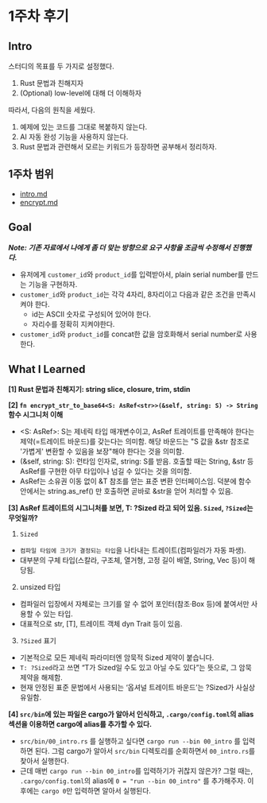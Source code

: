 # 1주차 후기

## Intro
스터디의 목표를 두 가지로 설정했다.
1. Rust 문법과 친해지자
2. (Optional) low-level에 대해 더 이해하자

따라서, 다음의 원칙을 세웠다.
1. 예제에 있는 코드를 그대로 복붙하지 않는다.
2. AI 자동 완성 기능을 사용하지 않는다.
3. Rust 문법과 관련해서 모르는 키워드가 등장하면 공부해서 정리하자.

## 1주차 범위
- [intro.md](https://github.com/gurugio/quick-guide-rust-programming/blob/master/text/09_tiny_project/09_00_intro.md)
- [encrypt.md](https://github.com/gurugio/quick-guide-rust-programming/blob/master/text/09_tiny_project/09_01_encrypt.md)

## Goal
***Note: 기존 자료에서 나에게 좀 더 맞는 방향으로 요구 사항을 조금씩 수정해서 진행했다.***
- 유저에게 `customer_id`와 `product_id`를 입력받아서, plain serial number를 만드는 기능을 구현하자.
- `customer_id`와 `product_id`는 각각 4자리, 8자리이고 다음과 같은 조건을 만족시켜야 한다.
  - id는  ASCII 숫자로 구성되어 있어야 한다.
  - 자리수를 정확히 지켜야한다.
- `customer_id`와 `product_id`를 concat한 값을 암호화해서 serial number로 사용한다.

## What I Learned
**[1] Rust 문법과 친해지기: string slice, closure, trim, stdin**

**[2] `fn encrypt_str_to_base64<S: AsRef<str>>(&self, string: S) -> String` 함수 시그니처 이해**
- <S: AsRef<str>>: S는 제네릭 타입 매개변수이고, AsRef<str> 트레이트를 만족해야 한다는 제약(=트레이트 바운드)를 갖는다는 의미함. 해당 바운드는 "S 값을 &str 참조로 '가볍게' 변환할 수 있음을 보장"해야 한다는 것을 의미함.
- (&self, string: S): 런타임 인자로, string: S를 받음. 호출할 때는 String, &str 등 AsRef<str>를 구현한 아무 타입이나 넘길 수 있다는 것을 의미함.
- AsRef<T>는 소유권 이동 없이 &T 참조를 얻는 표준 변환 인터페이스임. 덕분에 함수 안에서는 string.as_ref() 만 호출하면 곧바로 &str을 얻어 처리할 수 있음.

**[3] AsRef<T> 트레이트의 시그니처를 보면, T: ?Sized 라고 되어 있음. `Sized`, `?Sized`는 무엇일까?**
1. `Sized`
- `컴파일 타임에 크기가 결정되는 타입`을 나타내는 트레이트(컴파일러가 자동 파생).
- 대부분의 구체 타입(스칼라, 구조체, 열거형, 고정 길이 배열, String, Vec<T> 등)이 해당됨.
2. unsized 타입
- 컴파일러 입장에서 자체로는 크기를 알 수 없어 포인터(참조·Box 등)에 붙여서만 사용할 수 있는 타입.
- 대표적으로 str, [T], 트레이트 객체 dyn Trait 등이 있음.
3. `?Sized` 표기
- 기본적으로 모든 제네릭 파라미터엔 암묵적 Sized 제약이 붙습니다.
- `T: ?Sized`라고 쓰면 “T가 Sized일 수도 있고 아닐 수도 있다”는 뜻으로, 그 암묵 제약을 해제함.
- 현재 안정된 표준 문법에서 사용되는 ‘옵셔널 트레이트 바운드’는 ?Sized가 사실상 유일함.

**[4] `src/bin`에 있는 파일은 cargo가 알아서 인식하고, `.cargo/config.toml`의 alias 섹션을 이용하면 cargo에 alias를 추가할 수 있다.**
- `src/bin/00_intro.rs` 를 실행하고 싶다면 `cargo run --bin 00_intro` 를 입력하면 된다. 그럼 cargo가 알아서 `src/bin` 디렉토리를 순회하면서 `00_intro.rs`를 찾아서 실행한다.
- 근데 매번 `cargo run --bin 00_intro`를 입력하기가 귀찮지 않은가? 그럴 때는, `.cargo/config.toml`의 alias에 `0 = "run --bin 00_intro"` 를 추가해주자. 이후에는 `cargo 0`만 입력하면 알아서 실행된다.

